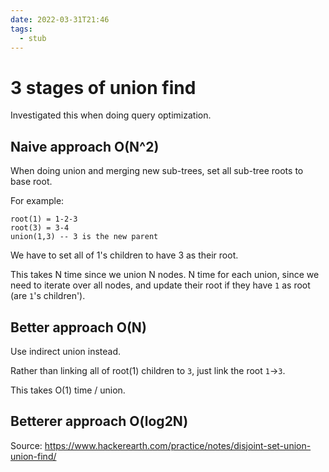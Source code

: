 ```yaml
---
date: 2022-03-31T21:46
tags: 
  - stub
---
```


# 3 stages of union find

Investigated this when doing query optimization.

## Naive approach O(N^2)

When doing union and merging new sub-trees, set all sub-tree roots to base root.

For example:

```
root(1) = 1-2-3
root(3) = 3-4
union(1,3) -- 3 is the new parent
```

We have to set all of 1's children to have 3 as their root.

This takes N time since we union N nodes.
N time for each union, since we need to iterate over all nodes,
and update their root if they have `1` as root (are `1`'s children').

## Better approach O(N)

Use indirect union instead.

Rather than linking all of root(1) children to `3`,
just link the root `1`->`3`.

This takes O(1) time / union.

## Betterer approach O(log2N)

Source: https://www.hackerearth.com/practice/notes/disjoint-set-union-union-find/
